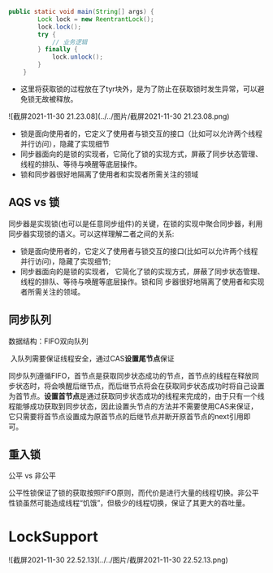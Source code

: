 ```java
public static void main(String[] args) {
        Lock lock = new ReentrantLock();
        lock.lock();
        try {
            // 业务逻辑
        } finally {
            lock.unlock();
        }
    }
```

- 这里将获取锁的过程放在了tyr块外，是为了防止在获取锁时发生异常，可以避免锁无故被释放。

  

![截屏2021-11-30 21.23.08](../../图片/截屏2021-11-30 21.23.08.png)



- 锁是面向使用者的，它定义了使用者与锁交互的接口（比如可以允许两个线程并行访问），隐藏了实现细节
- 同步器面向的是锁的实现者，它简化了锁的实现方式，屏蔽了同步状态管理、线程的排队、等待与唤醒等底层操作。
- 锁和同步器很好地隔离了使用者和实现者所需关注的领域


## AQS vs 锁

​            同步器是实现锁(也可以是任意同步组件)的关键，在锁的实现中聚合同步器，利用同步器实现锁的语义。可以这样理解二者之间的关系:

- 锁是面向使用者的，它定义了使用者与锁交互的接口(比如可以允许两个线程并行访问)，隐藏了实现细节; 
- 同步器面向的是锁的实现者， 它简化了锁的实现方式，屏蔽了同步状态管理、线程的排队、等待与唤醒等底层操作。锁和同 步器很好地隔离了使用者和实现者所需关注的领域。



## 同步队列

数据结构：FIFO双向队列

​         入队列需要保证线程安全，通过CAS**设置尾节点**保证

​         同步队列遵循FIFO，首节点是获取同步状态成功的节点，首节点的线程在释放同步状态时，将会唤醒后继节点，而后继节点将会在获取同步状态成功时将自己设置为首节点。**设置首节点**是通过获取同步状态成功的线程来完成的，由于只有一个线程能够成功获取到同步状态，因此设置头节点的方法并不需要使用CAS来保证，它只需要将首节点设置成为原首节点的后继节点并断开原首节点的next引用即可。




## 重入锁

公平 vs 非公平

公平性锁保证了锁的获取按照FIFO原则，而代价是进行大量的线程切换。非公平性锁虽然可能造成线程“饥饿”，但极少的线程切换，保证了其更大的吞吐量。









# LockSupport

![截屏2021-11-30 22.52.13](../../图片/截屏2021-11-30 22.52.13.png)



